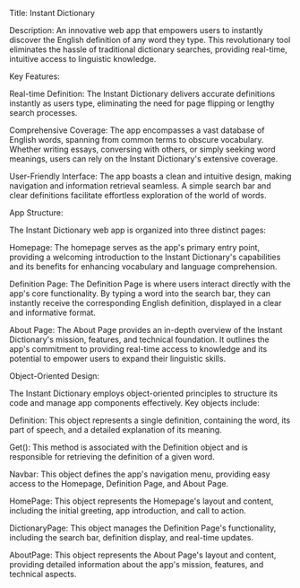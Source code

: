 Title: Instant Dictionary

Description: An innovative web app that empowers users to instantly discover the English definition of any word they type. This revolutionary tool eliminates the hassle of traditional dictionary searches, providing real-time, intuitive access to linguistic knowledge.


Key Features:

Real-time Definition: The Instant Dictionary delivers accurate definitions instantly as users type, eliminating the need for page flipping or lengthy search processes.

Comprehensive Coverage: The app encompasses a vast database of English words, spanning from common terms to obscure vocabulary. Whether writing essays, conversing with others, or simply seeking word meanings, users can rely on the Instant Dictionary's extensive coverage.

User-Friendly Interface: The app boasts a clean and intuitive design, making navigation and information retrieval seamless. A simple search bar and clear definitions facilitate effortless exploration of the world of words.


App Structure:

The Instant Dictionary web app is organized into three distinct pages:

Homepage: The homepage serves as the app's primary entry point, providing a welcoming introduction to the Instant Dictionary's capabilities and its benefits for enhancing vocabulary and language comprehension.

Definition Page: The Definition Page is where users interact directly with the app's core functionality. By typing a word into the search bar, they can instantly receive the corresponding English definition, displayed in a clear and informative format.

About Page: The About Page provides an in-depth overview of the Instant Dictionary's mission, features, and technical foundation. It outlines the app's commitment to providing real-time access to knowledge and its potential to empower users to expand their linguistic skills.


Object-Oriented Design:

The Instant Dictionary employs object-oriented principles to structure its code and manage app components effectively. 
Key objects include:

Definition: This object represents a single definition, containing the word, its part of speech, and a detailed explanation of its meaning.

Get(): This method is associated with the Definition object and is responsible for retrieving the definition of a given word.

Navbar: This object defines the app's navigation menu, providing easy access to the Homepage, Definition Page, and About Page.

HomePage: This object represents the Homepage's layout and content, including the initial greeting, app introduction, and call to action.

DictionaryPage: This object manages the Definition Page's functionality, including the search bar, definition display, and real-time updates.

AboutPage: This object represents the About Page's layout and content, providing detailed information about the app's mission, features, and technical aspects.
